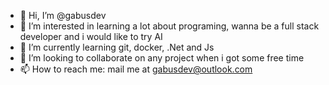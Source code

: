 - 👋 Hi, I’m @gabusdev
- 👀 I’m interested in learning a lot about programing, wanna be a full stack developer and i would like to try AI
- 🌱 I’m currently learning git, docker, .Net and Js
- 💞️ I’m looking to collaborate on any project when i got some free time
- 📫 How to reach me: mail me at gabusdev@outlook.com

<!---
gabusdev/gabusdev is a ✨ special ✨ repository because its `README.md` (this file) appears on your GitHub profile.
You can click the Preview link to take a look at your changes.
--->
